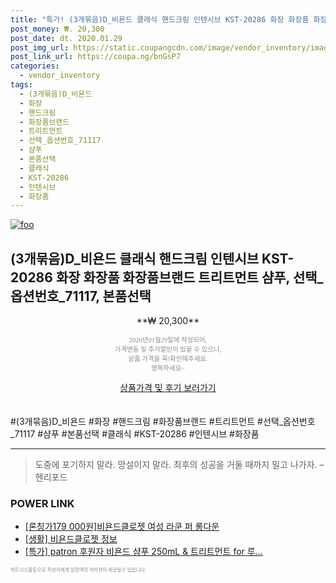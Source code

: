 ```yaml
--- 
title: "특가! (3개묶음)D_비욘드 클래식 핸드크림 인텐시브 KST-20286 화장 화장품 화장품..." 
post_money: ₩. 20,300 
post_date: dt. 2020.01.29 
post_img_url: https://static.coupangcdn.com/image/vendor_inventory/images/2018/09/08/8/8/ce82ea69-d6af-47cc-9bae-7453456405c0.jpg 
post_link_url: https://coupa.ng/bnGsP7 
categories: 
  - vendor_inventory 
tags: 
  - (3개묶음)D_비욘드 
  - 화장 
  - 핸드크림 
  - 화장품브랜드 
  - 트리트먼트 
  - 선택_옵션번호_71117 
  - 샴푸 
  - 본품선택 
  - 클래식 
  - KST-20286 
  - 인텐시브 
  - 화장품 
--- 
```

[![foo](https://static.coupangcdn.com/image/vendor_inventory/images/2018/09/08/8/8/ce82ea69-d6af-47cc-9bae-7453456405c0.jpg)](https://coupa.ng/bnGsP7) 

## (3개묶음)D_비욘드 클래식 핸드크림 인텐시브 KST-20286 화장 화장품 화장품브랜드 트리트먼트 샴푸, 선택_옵션번호_71117, 본품선택 
<p style="text-align: center;">**₩ 20,300**</p> 
<p style="text-align: center;"><span style="color: #898c8f; font-family: Georgia,Times,serif; font-size: 0.75em;">2020년01월29일에 작성되어, <br>가격변동 및 추가할인이 있을 수 있으니,<br> 상품 가격을 꼭!확인해주세요.<br>행복하세요~</span> 
</p>	 
<div markdown="0" style="text-align: center;"><a href="https://coupa.ng/bnGsP7" class="btn btn--success">상품가격 및 후기 보러가기</a></div> 
<br><br> 
  #(3개묶음)D_비욘드 #화장 #핸드크림 #화장품브랜드 #트리트먼트 #선택_옵션번호_71117 #샴푸 #본품선택 #클래식 #KST-20286 #인텐시브 #화장품 
<hr> 

> 도중에 포기하지 말라. 망설이지 말라. 최후의 성공을 거둘 때까지 밀고 나가자. – 헨리포드 


### POWER LINK

* <a href="https://blog.naver.com/santokki14/221784949039" target="_blank">[론칭가179 000원]비욘드클로젯 여성 라쿤 퍼 롱다운</a>
* <a href="https://blog.naver.com/fasyy4321/221759461529" target="_blank"> [생활] 비욘드클로젯 정보 </a>
* <a href="https://blog.naver.com/sakai111/221789150046" target="_blank">[특가] patron 후원자 비욘드 샴푸 250mL & 트리트먼트 for 루...</a>

<span style="color: #898c8f; font-family: Georgia,Times,serif; font-size: 0.55em;">파트너스활동으로 작성자에게 일정액의 커미션이 제공될수 있습니다.</span> 
